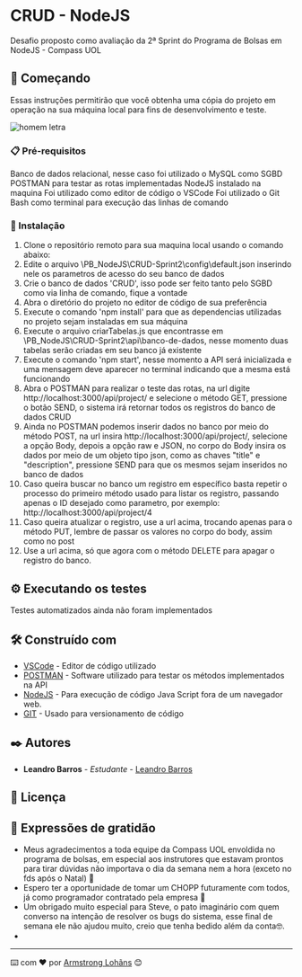 # CRUD - NodeJS

Desafio proposto como avaliação da 2ª Sprint do Programa de Bolsas em NodeJS - Compass UOL

## 🚀 Começando

Essas instruções permitirão que você obtenha uma cópia do projeto em operação na sua máquina local para fins de desenvolvimento e teste.

![homem letra](https://github.com/leoBarrosDev/frontEnd/blob/master/homemletra.gif)

### 📋 Pré-requisitos

Banco de dados relacional, nesse caso foi utilizado o MySQL como SGBD
POSTMAN para testar as rotas implementadas
NodeJS instalado na maquina
Foi utilizado como editor de código o VSCode
Foi utilizado o Git Bash como terminal para execução das linhas de comando

### 🔧 Instalação

1) Clone o repositório remoto para sua maquina local usando o comando abaixo:
2) Edite o arquivo \PB_NodeJS\CRUD-Sprint2\config\default.json inserindo nele os parametros de acesso do seu banco de dados
3) Crie o banco de dados 'CRUD', isso pode ser feito tanto pelo SGBD como via linha de comando, fique a vontade
4) Abra o diretório do projeto no editor de código de sua preferência
5) Execute o comando 'npm install' para que as dependencias utilizadas no projeto sejam instaladas em sua máquina
6) Execute o arquivo criarTabelas.js que encontrasse em \PB_NodeJS\CRUD-Sprint2\api\banco-de-dados, nesse momento duas tabelas serão criadas em seu banco já existente
7) Execute o comando 'npm start', nesse momento a API será inicializada e uma mensagem deve aparecer no terminal indicando que a mesma está funcionando
8) Abra o POSTMAN para realizar o teste das rotas, na url digite http://localhost:3000/api/project/ e selecione o método GET, pressione o botão SEND, o sistema irá retornar todos os registros do banco de dados CRUD
9) Ainda no POSTMAN podemos inserir dados no banco por meio do método POST, na url insira http://localhost:3000/api/project/, selecione a opção Body, depois a opção raw e JSON, no corpo do Body insira os dados por meio de um objeto tipo json, como as chaves "title" e "description", pressione SEND para que os mesmos sejam inseridos no banco de dados
10) Caso queira buscar no banco um registro em específico basta repetir o processo do primeiro método usado para listar os registro, passando apenas o ID desejado como parametro, por exemplo: http://localhost:3000/api/project/4
11) Caso queira atualizar o registro, use a url acima, trocando apenas para o método PUT, lembre de passar os valores no corpo do body, assim como no post
12) Use a url acima, só que agora com o método DELETE para apagar o registro do banco.


## ⚙️ Executando os testes

Testes automatizados ainda não foram implementados

## 🛠️ Construído com

* [VSCode](https://code.visualstudio.com/?wt.mc_id=DX_841432) - Editor de código utilizado
* [POSTMAN](https://www.postman.com/downloads/) - Software utilizado para testar os métodos implementados na API
* [NodeJS](https://nodejs.org/en/download/) - Para execução de código Java Script fora de um navegador web.
* [GIT](https://git-scm.com/downloads) - Usado para versionamento de código


## ✒️ Autores

* **Leandro Barros** - *Estudante* - [Leandro Barros](https://https://github.com/leoBarrosDev)

## 📄 Licença


## 🎁 Expressões de gratidão

* Meus agradecimentos a toda equipe da Compass UOL envoldida no programa de bolsas, em especial aos instrutores que estavam prontos para tirar dúvidas não importava o dia da semana nem a hora (exceto no fds após o Natal) 📢
* Espero ter a oportunidade de tomar um CHOPP futuramente com todos, já como programador contratado pela empresa 🍺 
* Um obrigado muito especial para Steve, o pato imaginário com quem converso na intenção de resolver os bugs do sistema, esse final de semana ele não ajudou muito, creio que tenha bedido além da conta🤓.
*


---
⌨️ com ❤️ por [Armstrong Lohãns](https://gist.github.com/lohhans) 😊
